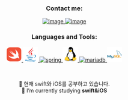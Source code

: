 <h3 align="center">Contact me:</h3>
<p align="center">
<a href="mailto:junu0516@kakao.com">
<img src="https://img.shields.io/badge/Gmail-d14836?style=flat-square&logo=Gmail&logoColor=white&labelColor=d14836&link=mailto:junu0516@kakao.com" alt="image"/>
</a>
<a href="https://www.instagram.com/junu0516/">
<img src="https://img.shields.io/badge/Instagram-ff69b4?style=flat-square&logo=instagram&logoColor=white&labelColor=ff69b4&link=https://www.instagram.com/junu0516/" alt="image"/>
</a>
      <!--
<a href="http://qr.kakao.com/talk/a1jeWLUbSSgUxwgu9EVSdXshY5g-">
<img src="https://img.shields.io/badge/Kakaotalk-yellow?style=flat-square&logo=kakaotalk&logoColor=white&labelColor=yellow&link=http://qr.kakao.com/talk/a1jeWLUbSSgUxwgu9EVSdXshY5g-" alt="image"/>
</a>
   <br>

   <a href="https://www.linkedin.com/in/junu0516/">
<img src="https://img.shields.io/badge/LinkedIn-blue?style=flat-square&logo=Linkedin&logoColor=white&labelColor=blue&link=https://www.linkedin.com/in/junu0516/" alt="image"/>
   </a>

      <a href="https://junu0516.github.io">
<img src="https://img.shields.io/badge/TechBlog-navy?style=flat-square&logo=Hugo&logoColor=white&labelColor=navy&link=https://www.linkedin.com/in/junu0516/" alt="image"/>
   </a>
 -->
</p>
<h3 align="center">Languages and Tools:</h3>
<p align="center"><a href="https://developer.apple.com/swift/" target="_blank" rel="noreferrer"> <img src="https://raw.githubusercontent.com/devicons/devicon/master/icons/swift/swift-original.svg" alt="swift" width="40" height="40"/> </a> <a href="https://www.java.com" target="_blank" rel="noreferrer"> <img src="https://raw.githubusercontent.com/devicons/devicon/master/icons/java/java-original.svg" alt="java" width="40" height="40"/> </a><a href="https://spring.io/" target="_blank" rel="noreferrer"> <img src="https://www.vectorlogo.zone/logos/springio/springio-icon.svg" alt="spring" width="40" height="40"/> </a> <a href="https://www.linux.org/" target="_blank" rel="noreferrer"> <img src="https://raw.githubusercontent.com/devicons/devicon/master/icons/linux/linux-original.svg" alt="linux" width="40" height="40"/> </a> <a href="https://mariadb.org/" target="_blank" rel="noreferrer"> <img src="https://www.vectorlogo.zone/logos/mariadb/mariadb-icon.svg" alt="mariadb" width="40" height="40"/> </a> <a href="https://www.mysql.com/" target="_blank" rel="noreferrer"> <img src="https://raw.githubusercontent.com/devicons/devicon/master/icons/mysql/mysql-original-wordmark.svg" alt="mysql" width="40" height="40"/> </a>   </p>
   <br>
<p align="center">
   <span>🌱 현재 swift와 iOS를 공부하고 있습니다.</span><br>
   <span>🌱 I’m currently studying <b>swift&iOS</b></span>
</p>
<!--  <p align="center">  
   <img src="https://camo.githubusercontent.com/d3e6d4833b5ed405cb2ec00f572421142229bef1e7fb165d9c3b7327765ada93/68747470733a2f2f6769746875622d726561646d652d73746174732e76657263656c2e6170702f6170693f757365726e616d653d6a756e7530353136" alt="My GitHub stats" data-canonical-src="https://github-readme-stats.vercel.app/api?username=junu0516" style="max-width: 100%;">
 
   
   </p> -->

<!--
<h3 align="left">Connect with me:</h3>
<p align="left">
<a href="https://linkedin.com/in/junu0516" target="blank"><img align="center" src="https://raw.githubusercontent.com/rahuldkjain/github-profile-readme-generator/master/src/images/icons/Social/linked-in-alt.svg" alt="junu0516" height="30" width="40" /></a>
<a href="https://instagram.com/junu0516" target="blank"><img align="center" src="https://raw.githubusercontent.com/rahuldkjain/github-profile-readme-generator/master/src/images/icons/Social/instagram.svg" alt="junu0516" height="30" width="40" /></a>
</p>
-->

